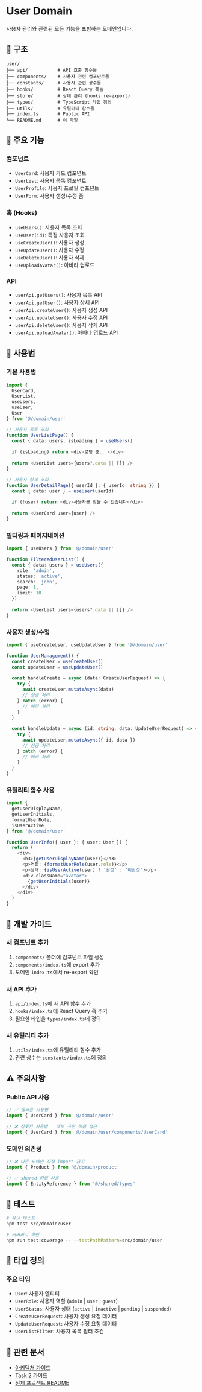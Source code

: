 # User Domain

사용자 관리와 관련된 모든 기능을 포함하는 도메인입니다.

## 📁 구조

```
user/
├── api/           # API 호출 함수들
├── components/    # 사용자 관련 컴포넌트들
├── constants/     # 사용자 관련 상수들
├── hooks/         # React Query 훅들
├── store/         # 상태 관리 (hooks re-export)
├── types/         # TypeScript 타입 정의
├── utils/         # 유틸리티 함수들
├── index.ts       # Public API
└── README.md      # 이 파일
```

## 🎯 주요 기능

### 컴포넌트
- `UserCard`: 사용자 카드 컴포넌트
- `UserList`: 사용자 목록 컴포넌트  
- `UserProfile`: 사용자 프로필 컴포넌트
- `UserForm`: 사용자 생성/수정 폼

### 훅 (Hooks)
- `useUsers()`: 사용자 목록 조회
- `useUser(id)`: 특정 사용자 조회
- `useCreateUser()`: 사용자 생성
- `useUpdateUser()`: 사용자 수정
- `useDeleteUser()`: 사용자 삭제
- `useUploadAvatar()`: 아바타 업로드

### API
- `userApi.getUsers()`: 사용자 목록 API
- `userApi.getUser()`: 사용자 상세 API
- `userApi.createUser()`: 사용자 생성 API
- `userApi.updateUser()`: 사용자 수정 API
- `userApi.deleteUser()`: 사용자 삭제 API
- `userApi.uploadAvatar()`: 아바타 업로드 API

## 📖 사용법

### 기본 사용법

```typescript
import { 
  UserCard, 
  UserList, 
  useUsers, 
  useUser,
  User 
} from '@/domain/user'

// 사용자 목록 조회
function UserListPage() {
  const { data: users, isLoading } = useUsers()
  
  if (isLoading) return <div>로딩 중...</div>
  
  return <UserList users={users?.data || []} />
}

// 사용자 상세 조회
function UserDetailPage({ userId }: { userId: string }) {
  const { data: user } = useUser(userId)
  
  if (!user) return <div>사용자를 찾을 수 없습니다</div>
  
  return <UserCard user={user} />
}
```

### 필터링과 페이지네이션

```typescript
import { useUsers } from '@/domain/user'

function FilteredUserList() {
  const { data: users } = useUsers({
    role: 'admin',
    status: 'active',
    search: 'john',
    page: 1,
    limit: 10
  })
  
  return <UserList users={users?.data || []} />
}
```

### 사용자 생성/수정

```typescript
import { useCreateUser, useUpdateUser } from '@/domain/user'

function UserManagement() {
  const createUser = useCreateUser()
  const updateUser = useUpdateUser()
  
  const handleCreate = async (data: CreateUserRequest) => {
    try {
      await createUser.mutateAsync(data)
      // 성공 처리
    } catch (error) {
      // 에러 처리
    }
  }
  
  const handleUpdate = async (id: string, data: UpdateUserRequest) => {
    try {
      await updateUser.mutateAsync({ id, data })
      // 성공 처리
    } catch (error) {
      // 에러 처리
    }
  }
}
```

### 유틸리티 함수 사용

```typescript
import { 
  getUserDisplayName,
  getUserInitials,
  formatUserRole,
  isUserActive
} from '@/domain/user'

function UserInfo({ user }: { user: User }) {
  return (
    <div>
      <h3>{getUserDisplayName(user)}</h3>
      <p>역할: {formatUserRole(user.role)}</p>
      <p>상태: {isUserActive(user) ? '활성' : '비활성'}</p>
      <div className="avatar">
        {getUserInitials(user)}
      </div>
    </div>
  )
}
```

## 🔧 개발 가이드

### 새 컴포넌트 추가
1. `components/` 폴더에 컴포넌트 파일 생성
2. `components/index.ts`에 export 추가
3. 도메인 `index.ts`에서 re-export 확인

### 새 API 추가
1. `api/index.ts`에 새 API 함수 추가
2. `hooks/index.ts`에 React Query 훅 추가
3. 필요한 타입을 `types/index.ts`에 정의

### 새 유틸리티 추가
1. `utils/index.ts`에 유틸리티 함수 추가
2. 관련 상수는 `constants/index.ts`에 정의

## ⚠️ 주의사항

### Public API 사용
```typescript
// ✅ 올바른 사용법
import { UserCard } from '@/domain/user'

// ❌ 잘못된 사용법 - 내부 구현 직접 접근
import { UserCard } from '@/domain/user/components/UserCard'
```

### 도메인 의존성
```typescript
// ❌ 다른 도메인 직접 import 금지
import { Product } from '@/domain/product'

// ✅ shared 타입 사용
import { EntityReference } from '@/shared/types'
```

## 🧪 테스트

```bash
# 유닛 테스트
npm test src/domain/user

# 커버리지 확인
npm run test:coverage -- --testPathPattern=src/domain/user
```

## 📝 타입 정의

### 주요 타입
- `User`: 사용자 엔티티
- `UserRole`: 사용자 역할 (`admin` | `user` | `guest`)
- `UserStatus`: 사용자 상태 (`active` | `inactive` | `pending` | `suspended`)
- `CreateUserRequest`: 사용자 생성 요청 데이터
- `UpdateUserRequest`: 사용자 수정 요청 데이터
- `UserListFilter`: 사용자 목록 필터 조건

## 🔗 관련 문서

- [아키텍처 가이드](../../../CLAUDE.md)
- [Task 2 가이드](../../../tasks/task2.md)
- [전체 프로젝트 README](../../../README.md)